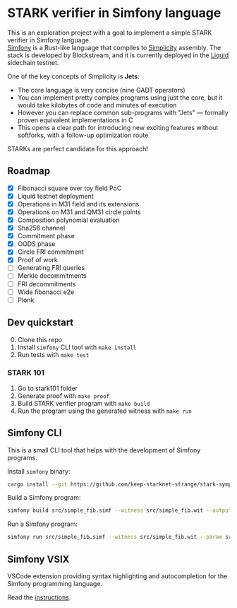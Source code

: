 # STARK verifier in Simfony language

This is an exploration project with a goal to implement a simple STARK verifier in Simfony language.   
[Simfony](https://github.com/BlockstreamResearch/simfony) is a Rust-like language that compiles to [Simplicity](https://github.com/BlockstreamResearch/simplicity) assembly. The stack is developed by Blockstream, and it is currently deployed in the [Liquid](https://liquidtestnet.com/) sidechain testnet.

One of the key concepts of Simplicity is **Jets**:
- The core language is very concise (nine GADT operators)
- You can implement pretty complex programs using just the core, but it would take kilobytes of code and minutes of execution
- However you can replace common sub-programs with "Jets" — formally proven equivalent implementations in C
- This opens a clear path for introducing new exciting features without softforks, with a follow-up optimization route

STARKs are perfect candidate for this approach!

## Roadmap

- [x] Fibonacci square over toy field PoC
- [x] Liquid testnet deployment
- [x] Operations in M31 field and its extensions
- [x] Operations on M31 and QM31 circle points
- [x] Composition polynomial evaluation
- [x] Sha256 channel
- [x] Commitment phase
- [x] OODS phase
- [x] Circle FRI commitment
- [x] Proof of work
- [ ] Generating FRI queries
- [ ] Merkle decommitments
- [ ] FRI decommitments
- [ ] Wide fibonacci e2e
- [ ] Plonk

## Dev quickstart

0. Clone this repo
1. Install `simfony` CLI tool with `make install`
2. Run tests with `make test`

### STARK 101
1. Go to stark101 folder
2. Generate proof with `make proof`
3. Build STARK verifier program with `make build`
4. Run the program using the generated witness with `make run`

## Simfony CLI

This is a small CLI tool that helps with the development of Simfony programs.

Install `simfony` binary:

```bash
cargo install --git https://github.com/keep-starknet-strange/stark-symphony simfony-cli
```

Build a Simfony program:

```bash
simfony build src/simple_fib.simf --witness src/simple_fib.wit --output-path src/simple_fib.bin
```

Run a Simfony program:

```bash
simfony run src/simple_fib.simf --witness src/simple_fib.wit --param src/simple_fib.param
```

## Simfony VSIX

VSCode extension providing syntax highlighting and autocompletion for the Simfony programming language.

Read the [instructions](./simfony-vsix/README.md).
